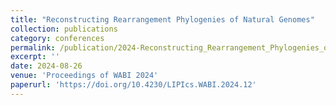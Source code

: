 ```yaml
---
title: "Reconstructing Rearrangement Phylogenies of Natural Genomes"
collection: publications
category: conferences
permalink: /publication/2024-Reconstructing_Rearrangement_Phylogenies_of_Natural_Genomes
excerpt: ''
date: 2024-08-26
venue: 'Proceedings of WABI 2024'
paperurl: 'https://doi.org/10.4230/LIPIcs.WABI.2024.12'
---
```



